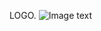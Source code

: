 LOGO.
![Image text](https://github.com/Ramapascual/Grupo_4_Trabajo_Final/blob/main/documentos/dise%C3%B1o/logo.jpeg)
